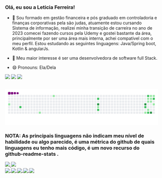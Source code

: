 ### Olá, eu sou a Leticia Ferreira! 
- 🔭 Sou formado em gestão financeira e pós graduado em controladoria e finanças corporativas pela são judas, atuamente estou cursando Sistema de informação, realizei minha transição de carreira no ano de 2023 comecei fazendo cursos pela Udemy e gostei bastante da área, principalmente por ser uma área mais interna, achei compativel com o meu perfil. Estou estudando as seguintes linguagens: Java/Spring boot, Kotlin & angularJs.
  
- 🌱 Meu maior interesse é ser uma desenvolvedora de software full Stack.
- 😄 Pronouns: Ela/Dela

 <div>
<a href="https://linkedin.com/in/leticiafdepaula" target="_blank"><img src="https://img.shields.io/badge/-LinkedIn-%230077B5?style=for-the-badge&logo=linkedin&logoColor=white" target="_blank"></a>
<a href="https://instagram.com/lehdpaula_" target="_blank"><img src="https://img.shields.io/badge/-Instagram-%23E4405F?style=for-the-badge&logo=instagram&logoColor=white" target="_blank"></a>
<a href = "mailto:leticiafereira150998@gmail.com"><img src="https://img.shields.io/badge/-Gmail-%23333?style=for-the-badge&logo=gmail&logoColor=white" target="_blank"></a>
</div>

  ##

   ![snake gif](https://github.com/leticiafdepaula/leticiafdepaula/blob/output/github-contribution-grid-snake.gif)



### NOTA: As principais linguagens não indicam meu nível de habilidade ou algo parecido, é uma métrica do github de quais linguagens eu tenho mais código, é um novo recurso do github-readme-stats .

                     
<div>
<a href="https://github.com/leticiafdepaula">
  <img heigth= "180em"  src= "https://github-readme-stats.vercel.app/api?username=leticiafdepaula&show_icons=true&theme=dracula&include_all_commits-true&count_private=true"/>
   <img heigth= "180em" src= "https://github-readme-stats.vercel.app/api/top-langs/?username=leticiafdepaula&layount=compact&langs_count=16&theme=dracula"/>
</div>


<div>
  <img align="center" height="30" src="https://cdn.jsdelivr.net/gh/devicons/devicon@latest/icons/amazonwebservices/amazonwebservices-original-wordmark.svg"/> 
   <img align="center" height="30" src="https://cdn.jsdelivr.net/gh/devicons/devicon@latest/icons/angularjs/angularjs-original.svg" />
   <img align="center" height="30" src="https://cdn.jsdelivr.net/gh/devicons/devicon@latest/icons/android/android-original.svg" />          
   <img align="center" height="30" src="https://cdn.jsdelivr.net/gh/devicons/devicon@latest/icons/java/java-original-wordmark.svg" />
   <img align="center" height="30" src="https://cdn.jsdelivr.net/gh/devicons/devicon@latest/icons/mysql/mysql-original.svg" />
</div>

 

  
   



         

          
